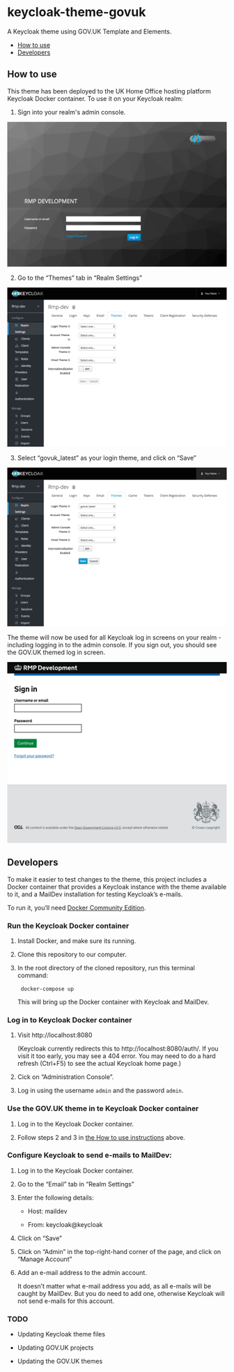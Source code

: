 # keycloak-theme-govuk

A Keycloak theme using GOV.UK Template and Elements.

- [How to use](#how-to-use)
- [Developers](#developers)



## How to use

This theme has been deployed to the UK Home Office hosting platform Keycloak Docker container. To use it on your Keycloak realm:

1. Sign into your realm's admin console.

<img alt="" src="docs/images/use-1.png" width="512">

2. Go to the “Themes” tab in “Realm Settings”

<img alt="" src="docs/images/use-2.png" width="512">

3. Select “govuk_latest” as your login theme, and click on “Save”

<img alt="" src="docs/images/use-3.png" width="512">

The theme will now be used for all Keycloak log in screens on your realm - including logging in to the admin console. If you sign out, you should see the GOV.UK themed log in screen.

<img alt="" src="docs/images/use-4.png" width="512">



## Developers

To make it easier to test changes to the theme, this project includes a Docker container that provides a Keycloak instance with the theme available to it, and a MailDev installation for testing Keycloak’s e-mails.

To run it, you’ll need [Docker Community Edition](https://docs.docker.com/engine/installation/).



### Run the Keycloak Docker container

1. Install Docker, and make sure its running.

2. Clone this repository to our computer.

3. In the root directory of the cloned repository, run this terminal command:

        docker-compose up

    This will bring up the Docker container with Keycloak and MailDev.



### Log in to Keycloak Docker container

1. Visit http://localhost:8080

    (Keycloak currently redirects this to http://localhost:8080/auth/. If you visit it too early, you may see a 404 error. You may need to do a hard refresh (Ctrl+F5) to see the actual Keycloak home page.)

2. Cick on “Administration Console”.

3. Log in using the username `admin` and the password `admin`.



### Use the GOV.UK theme in te Keycloak Docker container

1. Log in to the Keycloak Docker container.

2. Follow steps 2 and 3 in [the How to use instructions](#how-to-use) above.



### Configure Keycloak to send e-mails to MailDev:

1. Log in to the Keycloak Docker container.

2. Go to the “Email” tab in “Realm Settings”

3. Enter the following details:

    - Host: maildev

    - From: keycloak@keycloak

4. Click on “Save”

5. Click on “Admin” in the top-right-hand corner of the page, and click on “Manage Account”

6. Add an e-mail address to the admin account.

    It doesn’t matter what e-mail address you add, as all e-mails will be caught by MailDev. But you do need to add one, otherwise Keycloak will not send e-mails for this account.



### TODO

- Updating Keycloak theme files

- Updating GOV.UK projects

- Updating the GOV.UK themes

